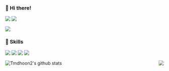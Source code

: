 <!--<img src="https://capsule-render.vercel.app/api?type=waving&reversal=true&color=timeGradient&height=300&section=header&text=Seunghoon🎹%20&fontSize=90"/>-->

### 👋 Hi there!
<a href="https://hits.seeyoufarm.com"><img src="https://hits.seeyoufarm.com/api/count/incr/badge.svg?url=https%3A%2F%2Fgithub.com%2FTmdhoon2%2Fhit-counter&count_bg=%23474747&title_bg=%23888888&icon=github.svg&icon_color=%23FFFFFF&title=hits&edge_flat=false"/></a>
 <a href="https://wakatime.com/@b6de1c8e-0286-429b-b4e6-09e4a2082294"><img src="https://wakatime.com/badge/user/b6de1c8e-0286-429b-b4e6-09e4a2082294.svg"/></a>

  <a href="https://linktr.ee/seunghoon2" target="_blank"><img src="https://img.shields.io/badge/seunghoon2-43E55E?style=flatsquare&logo=LinkTree&logoColor=white"/></a>
  <!--
  <a href="https://velog.io/@tmdhoon2" target="_blank"><img src="https://img.shields.io/badge/Tmdhoon2-20C997?style=flatsquare&logo=Velog&logoColor=white"/>
  <a href="https://www.linkedin.com/in/승훈-정-977817255/" target="_blank"><img src="https://img.shields.io/badge/정승훈-0A66C2?style=flatsquare&logo=Linkedin&logoColor=white"/>
  <a href="mailto:hks026naver@gmail.com" target="_blank"><img src="https://img.shields.io/badge/hks026naver@gmail.com-EA4335?style=flatsquare&logo=Gmail&logoColor=white"/></a>
  <a href="https://medium.com/@tmdhoon2" target="_blank"><img src="https://img.shields.io/badge/Tmdhoon2-000000?style=flatsquare&logo=Medium&logoColor=white"/></a>-->


### 💪 Skills

<p>
  <img src="https://img.shields.io/badge/Kotlin-7F52FF?style=flatsquare&logo=Kotlin&logoColor=white"/>
  <img src="https://img.shields.io/badge/Java-007396?style=flatsquare&logo=Java&logoColor=white"/>
  <img src="https://img.shields.io/badge/Android-3DDC84?style=flatsquare&logo=Android&logoColor=white"/>
  <img src="https://img.shields.io/badge/Jetpack Compose-4285F4?style=flatsquare&logo=Jetpack Compose&logoColor=white"/>
</p>

<div>
  <img src="https://github-readme-stats.vercel.app/api/top-langs/?username=Tmdhoon2&layout=compact" alt="Tmdhoon2's github stats" />
  <img align="right" src="http://mazassumnida.wtf/api/v2/generate_badge?boj=Tmdhoon11"/>
</div>
